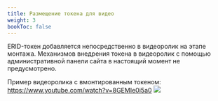 ```yaml
---
title: Размещение токена для видео
weight: 3
bookToc: false
---
```


ERID-токен добавляется непосредственно в видеоролик на этапе монтажа. Механизмов внедрения токена в видеоролик с помощью административной панели сайта в настоящий момент не предусмотрено.

Пример видеоролика с вмонтированным токеном: https://www.youtube.com/watch?v=8GEMIe0i5a0
   ![](../img/zzr_video_with_embedded_erid.png)